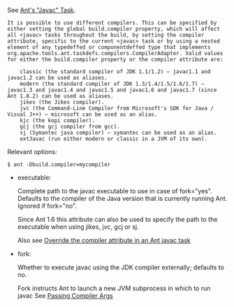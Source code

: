 
See [Ant's "Javac" Task](http://ant.apache.org/manual/Tasks/javac.html).

```
It is possible to use different compilers. This can be specified by either setting the global build.compiler property, which will affect all <javac> tasks throughout the build, by setting the compiler attribute, specific to the current <javac> task or by using a nested element of any typedeffed or componentdeffed type that implements org.apache.tools.ant.taskdefs.compilers.CompilerAdapter. Valid values for either the build.compiler property or the compiler attribute are:

    classic (the standard compiler of JDK 1.1/1.2) – javac1.1 and javac1.2 can be used as aliases.
    modern (the standard compiler of JDK 1.3/1.4/1.5/1.6/1.7) – javac1.3 and javac1.4 and javac1.5 and javac1.6 and javac1.7 (since Ant 1.8.2) can be used as aliases.
    jikes (the Jikes compiler).
    jvc (the Command-Line Compiler from Microsoft's SDK for Java / Visual J++) – microsoft can be used as an alias.
    kjc (the kopi compiler).
    gcj (the gcj compiler from gcc).
    sj (Symantec java compiler) – symantec can be used as an alias.
    extJavac (run either modern or classic in a JVM of its own).
```

Relevant options:

  ```
  $ ant -Dbuild.compiler=mycompiler  
  ```

* executable:

  Complete path to the javac executable to use in case of fork="yes". Defaults
  to the compiler of the Java version that is currently running Ant. Ignored if
  fork="no".

  Since Ant 1.6 this attribute can also be used to specify the path to the
  executable when using jikes, jvc, gcj or sj.

  Also see [Override the compiler attribute in an Ant javac task](http://stackoverflow.com/questions/235363/override-the-compiler-attribute-in-an-ant-javac-task)

* fork:

  Whether to execute javac using the JDK compiler externally; defaults to no.

  Fork instructs Ant to launch a new JVM subprocess in which to run javac
  See [Passing Compiler Args](http://stackoverflow.com/questions/4134803/ant-passing-compilerarg-into-javac)

